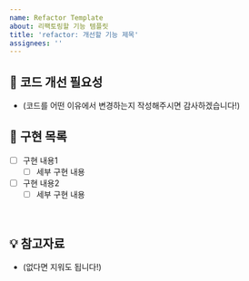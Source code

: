 ```yaml
---
name: Refactor Template
about: 리팩토링할 기능 템플릿
title: 'refactor: 개선할 기능 제목'
assignees: ''
---
```


## 🤔 코드 개선 필요성

- (코드를 어떤 이유에서 변경하는지 작성해주시면 감사하겠습니다!)

## 📝 구현 목록

- [ ] 구현 내용1
  - [ ] 세부 구현 내용
- [ ] 구현 내용2
  - [ ] 세부 구현 내용

<br>

## 💡 참고자료

- (없다면 지워도 됩니다!)

